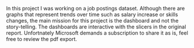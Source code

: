 In this project I was working on a job postings dataset.
Although there are graphs that represent trends over time such as salary increase or skills changes, the main mission for this project is the dashboard and not the story-telling.
The dashboards are interactive with the slicers in the original report.
Unfortnately Microsoft demands a subscription to share it as is, feel free to review the pdf export.
